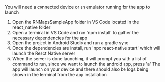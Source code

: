 You will need a connected device or an emulator running for the app to launch

1. Open the RNMapsSampleApp folder in VS Code located in the react_native folder
2. Open a terminal in VS Code and run 'npm install' to gather the necessary dependencies for the app
3. Open the project in Android Studio and run a gradle sync
4. Once the dependencies are install, run 'npx react-native start' which will launch the React Native server
5. When the server is done launching, it will prompt you with a list of command to run, since we want to launch the android app, press 'a'
The app will launch on your device and there should also be logs being shown in the terminal from the app installation
